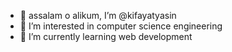 - 👋 assalam o alikum, I’m @kifayatyasin
- 👀 I’m interested in computer science engineering
- 🌱 I’m currently learning web development

<!---
Saqibyasin/Saqibyasin is a ✨ special ✨ repository because its `README.md` (this file) appears on your GitHub profile.
You can click the Preview link to take a look at your changes.
--->
